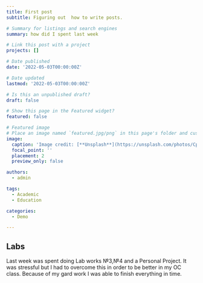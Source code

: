 ```yaml
---
title: First post
subtitle: Figuring out  how to write posts.

# Summary for listings and search engines
summary: how did I spent last week

# Link this post with a project
projects: []

# Date published
date: '2022-05-03T00:00:00Z'

# Date updated
lastmod: '2022-05-03T00:00:00Z'

# Is this an unpublished draft?
draft: false

# Show this page in the Featured widget?
featured: false

# Featured image
# Place an image named `featured.jpg/png` in this page's folder and customize its options here.
image:
  caption: 'Image credit: [**Unsplash**](https://unsplash.com/photos/CpkOjOcXdUY)'
  focal_point: ''
  placement: 2
  preview_only: false

authors:
  - admin

tags:
  - Academic
  - Education

categories:
  - Demo

---
```


## Labs

Last week was spent doing Lab works №3,№4 and a Personal Project. It was stressful but I had to overcome this in order to be better in my OC class. Because of my gard work I was able to finish everything in time. 

